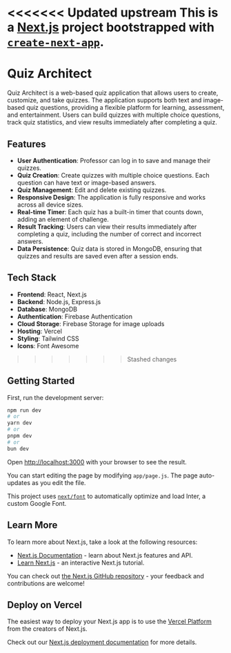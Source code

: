 <<<<<<< Updated upstream
This is a [Next.js](https://nextjs.org/) project bootstrapped with [`create-next-app`](https://github.com/vercel/next.js/tree/canary/packages/create-next-app).
=======
# Quiz Architect

Quiz Architect is a web-based quiz application that allows users to create, customize, and take quizzes. The application supports both text and image-based quiz questions, providing a flexible platform for learning, assessment, and entertainment. Users can build quizzes with multiple choice questions, track quiz statistics, and view results immediately after completing a quiz.

## Features

- **User Authentication**: Professor can log in to save and manage their quizzes.
- **Quiz Creation**: Create quizzes with multiple choice questions. Each question can have text or image-based answers.
- **Quiz Management**: Edit and delete existing quizzes.
- **Responsive Design**: The application is fully responsive and works across all device sizes.
- **Real-time Timer**: Each quiz has a built-in timer that counts down, adding an element of challenge.
- **Result Tracking**: Users can view their results immediately after completing a quiz, including the number of correct and incorrect answers.
- **Data Persistence**: Quiz data is stored in MongoDB, ensuring that quizzes and results are saved even after a session ends.

## Tech Stack

- **Frontend**: React, Next.js
- **Backend**: Node.js, Express.js
- **Database**: MongoDB
- **Authentication**: Firebase Authentication
- **Cloud Storage**: Firebase Storage for image uploads
- **Hosting**: Vercel
- **Styling**: Tailwind CSS
- **Icons**: Font Awesome
>>>>>>> Stashed changes

## Getting Started

First, run the development server:

```bash
npm run dev
# or
yarn dev
# or
pnpm dev
# or
bun dev
```

Open [http://localhost:3000](http://localhost:3000) with your browser to see the result.

You can start editing the page by modifying `app/page.js`. The page auto-updates as you edit the file.

This project uses [`next/font`](https://nextjs.org/docs/basic-features/font-optimization) to automatically optimize and load Inter, a custom Google Font.

## Learn More

To learn more about Next.js, take a look at the following resources:

- [Next.js Documentation](https://nextjs.org/docs) - learn about Next.js features and API.
- [Learn Next.js](https://nextjs.org/learn) - an interactive Next.js tutorial.

You can check out [the Next.js GitHub repository](https://github.com/vercel/next.js/) - your feedback and contributions are welcome!

## Deploy on Vercel

The easiest way to deploy your Next.js app is to use the [Vercel Platform](https://vercel.com/new?utm_medium=default-template&filter=next.js&utm_source=create-next-app&utm_campaign=create-next-app-readme) from the creators of Next.js.

Check out our [Next.js deployment documentation](https://nextjs.org/docs/deployment) for more details.
